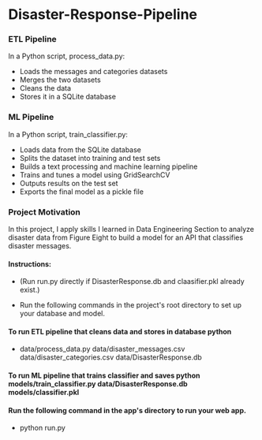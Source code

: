 # Disaster-Response-Pipeline


### ETL Pipeline

In a Python script, process_data.py:

- Loads the messages and categories datasets<br/>
- Merges the two datasets<br/>
- Cleans the data<br/>
- Stores it in a SQLite database

### ML Pipeline

In a Python script, train_classifier.py:

- Loads data from the SQLite database<br/>
- Splits the dataset into training and test sets<br/>
- Builds a text processing and machine learning pipeline<br/>
- Trains and tunes a model using GridSearchCV<br/>
- Outputs results on the test set<br/>
- Exports the final model as a pickle file


### Project Motivation

In this project, I apply skills I learned in Data Engineering Section to analyze disaster data from Figure Eight to build a model for an API that classifies disaster messages.


#### Instructions: 
- (Run run.py directly if DisasterResponse.db and claasifier.pkl already exist.)

- Run the following commands in the project's root directory to set up your database and model.

#### To run ETL pipeline that cleans data and stores in database python 

- data/process_data.py data/disaster_messages.csv data/disaster_categories.csv data/DisasterResponse.db

#### To run ML pipeline that trains classifier and saves python models/train_classifier.py data/DisasterResponse.db models/classifier.pkl

#### Run the following command in the app's directory to run your web app. 

- python run.py
